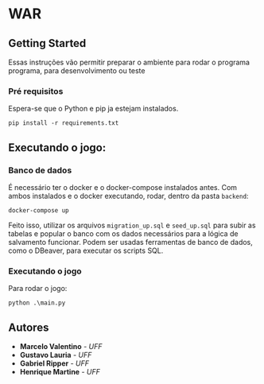 # WAR

## Getting Started

Essas instruções vão permitir preparar o ambiente para rodar o programa programa, para desenvolvimento ou teste

### Pré requisitos

Espera-se que o Python e pip ja estejam instalados.

```
pip install -r requirements.txt
```

## Executando o jogo:

### Banco de dados

É necessário ter o docker e o docker-compose instalados antes. Com ambos instalados e o docker executando, rodar, dentro da pasta `backend`:

```
docker-compose up
```

Feito isso, utilizar os arquivos `migration_up.sql` e `seed_up.sql` para subir as tabelas e popular o banco com os dados necessários para a lógica de salvamento funcionar. Podem ser usadas ferramentas de banco de dados, como o DBeaver, para executar os scripts SQL.

### Executando o jogo

Para rodar o jogo:

```
python .\main.py
```

## Autores

* **Marcelo Valentino** - *UFF* 
* **Gustavo Lauria**  - *UFF* 
* **Gabriel Ripper**  - *UFF* 
* **Henrique Martine**  - *UFF* 

